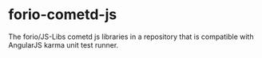 # forio-cometd-js
The forio/JS-Libs cometd js libraries in a repository that is compatible with AngularJS karma unit test runner.
